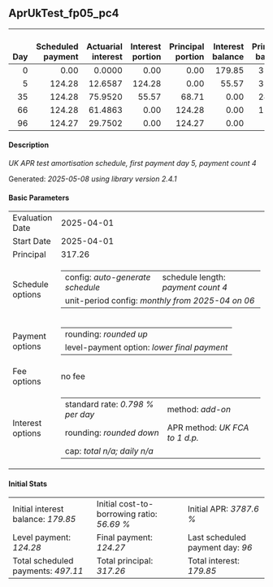 <h2>AprUkTest_fp05_pc4</h2>
<table>
    <thead style="vertical-align: bottom;">
        <th style="text-align: right;">Day</th>
        <th style="text-align: right;">Scheduled payment</th>
        <th style="text-align: right;">Actuarial interest</th>
        <th style="text-align: right;">Interest portion</th>
        <th style="text-align: right;">Principal portion</th>
        <th style="text-align: right;">Interest balance</th>
        <th style="text-align: right;">Principal balance</th>
        <th style="text-align: right;">Total actuarial interest</th>
        <th style="text-align: right;">Total interest</th>
        <th style="text-align: right;">Total principal</th>
    </thead>
    <tr style="text-align: right;">
        <td class="ci00">0</td>
        <td class="ci01" style="white-space: nowrap;">0.00</td>
        <td class="ci02">0.0000</td>
        <td class="ci03">0.00</td>
        <td class="ci04">0.00</td>
        <td class="ci05">179.85</td>
        <td class="ci06">317.26</td>
        <td class="ci07">0.0000</td>
        <td class="ci08">0.00</td>
        <td class="ci09">0.00</td>
    </tr>
    <tr style="text-align: right;">
        <td class="ci00">5</td>
        <td class="ci01" style="white-space: nowrap;">124.28</td>
        <td class="ci02">12.6587</td>
        <td class="ci03">124.28</td>
        <td class="ci04">0.00</td>
        <td class="ci05">55.57</td>
        <td class="ci06">317.26</td>
        <td class="ci07">12.6587</td>
        <td class="ci08">124.28</td>
        <td class="ci09">0.00</td>
    </tr>
    <tr style="text-align: right;">
        <td class="ci00">35</td>
        <td class="ci01" style="white-space: nowrap;">124.28</td>
        <td class="ci02">75.9520</td>
        <td class="ci03">55.57</td>
        <td class="ci04">68.71</td>
        <td class="ci05">0.00</td>
        <td class="ci06">248.55</td>
        <td class="ci07">88.6107</td>
        <td class="ci08">179.85</td>
        <td class="ci09">68.71</td>
    </tr>
    <tr style="text-align: right;">
        <td class="ci00">66</td>
        <td class="ci01" style="white-space: nowrap;">124.28</td>
        <td class="ci02">61.4863</td>
        <td class="ci03">0.00</td>
        <td class="ci04">124.28</td>
        <td class="ci05">0.00</td>
        <td class="ci06">124.27</td>
        <td class="ci07">150.0970</td>
        <td class="ci08">179.85</td>
        <td class="ci09">192.99</td>
    </tr>
    <tr style="text-align: right;">
        <td class="ci00">96</td>
        <td class="ci01" style="white-space: nowrap;">124.27</td>
        <td class="ci02">29.7502</td>
        <td class="ci03">0.00</td>
        <td class="ci04">124.27</td>
        <td class="ci05">0.00</td>
        <td class="ci06">0.00</td>
        <td class="ci07">179.8473</td>
        <td class="ci08">179.85</td>
        <td class="ci09">317.26</td>
    </tr>
</table>
<h4>Description</h4>
<p><i>UK APR test amortisation schedule, first payment day 5, payment count 4</i></p>
<p>Generated: <i>2025-05-08 using library version 2.4.1</i></p>
<h4>Basic Parameters</h4>
<table>
    <tr>
        <td>Evaluation Date</td>
        <td>2025-04-01</td>
    </tr>
    <tr>
        <td>Start Date</td>
        <td>2025-04-01</td>
    </tr>
    <tr>
        <td>Principal</td>
        <td>317.26</td>
    </tr>
    <tr>
        <td>Schedule options</td>
        <td>
            <table>
                <tr>
                    <td>config: <i>auto-generate schedule</i></td>
                    <td>schedule length: <i><i>payment count</i> 4</i></td>
                </tr>
                <tr>
                    <td colspan="2" style="white-space: nowrap;">unit-period config: <i>monthly from 2025-04 on 06</i></td>
                </tr>
            </table>
        </td>
    </tr>
    <tr>
        <td>Payment options</td>
        <td>
            <table>
                <tr>
                    <td>rounding: <i>rounded up</i></td>
                </tr>
                <tr>
                    <td>level-payment option: <i>lower&nbsp;final&nbsp;payment</i></td>
                </tr>
            </table>
        </td>
    </tr>
    <tr>
        <td>Fee options</td>
        <td>no fee
        </td>
    </tr>
    <tr>
        <td>Interest options</td>
        <td>
            <table>
                <tr>
                    <td>standard rate: <i>0.798 % per day</i></td>
                    <td>method: <i>add-on</i></td>
                </tr>
                <tr>
                    <td>rounding: <i>rounded down</i></td>
                    <td>APR method: <i>UK FCA to 1 d.p.</i></td>
                </tr>
                <tr>
                    <td colspan="2">cap: <i>total <i>n/a</i>; daily <i>n/a</i></td>
                </tr>
            </table>
        </td>
    </tr>
</table>
<h4>Initial Stats</h4>
<table>
    <tr>
        <td>Initial interest balance: <i>179.85</i></td>
        <td>Initial cost-to-borrowing ratio: <i>56.69 %</i></td>
        <td>Initial APR: <i>3787.6 %</i></td>
    </tr>
    <tr>
        <td>Level payment: <i>124.28</i></td>
        <td>Final payment: <i>124.27</i></td>
        <td>Last scheduled payment day: <i>96</i></td>
    </tr>
    <tr>
        <td>Total scheduled payments: <i>497.11</i></td>
        <td>Total principal: <i>317.26</i></td>
        <td>Total interest: <i>179.85</i></td>
    </tr>
</table>